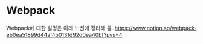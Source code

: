 # Webpack

Webpack에 대한 설명은 아래 노션에 정리해 둠.
https://www.notion.so/webpack-eb0ea51899d44af4b0131d92d0ea40bf?pvs=4
